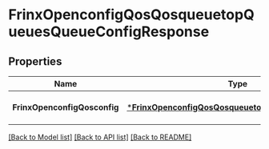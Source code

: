 # FrinxOpenconfigQosQosqueuetopQueuesQueueConfigResponse

## Properties
Name | Type | Description | Notes
------------ | ------------- | ------------- | -------------
**FrinxOpenconfigQosconfig** | [***FrinxOpenconfigQosQosqueuetopQueuesQueueConfig**](frinx.openconfig.qos.qosqueuetop.queues.queue.Config.md) |  | [optional] [default to null]

[[Back to Model list]](../README.md#documentation-for-models) [[Back to API list]](../README.md#documentation-for-api-endpoints) [[Back to README]](../README.md)


